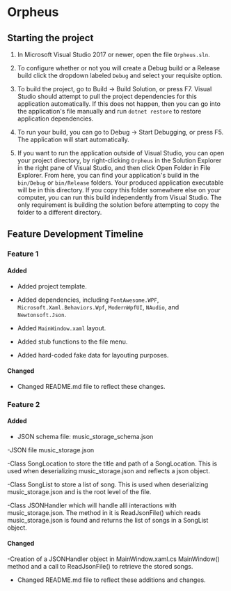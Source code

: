 # Orpheus

## Starting the project

1. In Microsoft Visual Studio 2017 or newer, open the file `Orpheus.sln`.

2. To configure whether or not you will create a Debug build or a Release build click the dropdown labeled `Debug` and select your requisite option.

3. To build the project, go to Build -> Build Solution, or press F7. Visual Studio should attempt to pull the project dependencies for this application automatically. If this does not happen, then you can go into the application's file manually and run `dotnet restore` to restore application dependencies.

4. To run your build, you can go to Debug -> Start Debugging, or press F5. The application will start automatically.

5. If you want to run the application outside of Visual Studio, you can open your project directory, by right-clicking `Orpheus` in the Solution Explorer in the right pane of Visual Studio, and then click Open Folder in File Explorer. From here, you can find your application's build in the `bin/Debug` or `bin/Release` folders. Your produced application executable will be in this directory. If you copy this folder somewhere else on your computer, you can run this build independently from Visual Studio. The only requirement is building the solution before attempting to copy the folder to a different directory.

## Feature Development Timeline

### Feature 1

#### Added

- Added project template.

- Added dependencies, including `FontAwesome.WPF`, `Microsoft.Xaml.Behaviors.Wpf`, `ModernWpfUI`, `NAudio`, and `Newtonsoft.Json`.

- Added `MainWindow.xaml` layout.

- Added stub functions to the file menu.

- Added hard-coded fake data for layouting purposes.

#### Changed

- Changed README.md file to reflect these changes.

### Feature 2

#### Added

- JSON schema file: music_storage_schema.json

-JSON file music_storage.json

-Class SongLocation to store the title and path of a SongLocation. This is used when deserializing music_storage.json and reflects a json object.

-Class SongList to store a list of song. This is used when deserializing music_storage.json and is the root level of the file.

-Class JSONHandler which will handle alll interactions with music_storage.json. The method in it is ReadJsonFile() which reads music_storage.json is found and returns the list of songs in a SongList object.

#### Changed

-Creation of a JSONHandler object in MainWindow.xaml.cs MainWindow() method and a call to ReadJsonFile() to retrieve the stored songs.

- Changed README.md file to reflect these additions and changes.